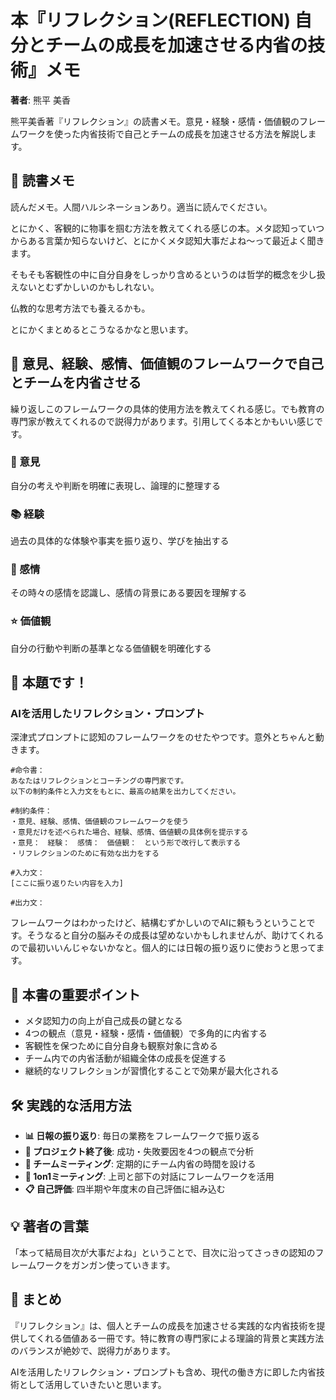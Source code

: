 # 本『リフレクション(REFLECTION) 自分とチームの成長を加速させる内省の技術』メモ

**著者**: 熊平 美香

熊平美香著『リフレクション』の読書メモ。意見・経験・感情・価値観のフレームワークを使った内省技術で自己とチームの成長を加速させる方法を解説します。

## 📝 読書メモ

読んだメモ。人間ハルシネーションあり。適当に読んでください。

とにかく、客観的に物事を掴む方法を教えてくれる感じの本。メタ認知っていつからある言葉か知らないけど、とにかくメタ認知大事だよね〜って最近よく聞きます。

そもそも客観性の中に自分自身をしっかり含めるというのは哲学的概念を少し扱えないとむずかしいのかもしれない。

仏教的な思考方法でも養えるかも。

とにかくまとめるとこうなるかなと思います。

## 🔄 意見、経験、感情、価値観のフレームワークで自己とチームを内省させる

繰り返しこのフレームワークの具体的使用方法を教えてくれる感じ。でも教育の専門家が教えてくれるので説得力があります。引用してくる本とかもいい感じです。

### 💭 意見
自分の考えや判断を明確に表現し、論理的に整理する

### 📚 経験
過去の具体的な体験や事実を振り返り、学びを抽出する

### 💝 感情
その時々の感情を認識し、感情の背景にある要因を理解する

### ⭐ 価値観
自分の行動や判断の基準となる価値観を明確化する

## 🤖 本題です！

### AIを活用したリフレクション・プロンプト

深津式プロンプトに認知のフレームワークをのせたやつです。意外とちゃんと動きます。

```
#命令書：
あなたはリフレクションとコーチングの専門家です。
以下の制約条件と入力文をもとに、最高の結果を出力してください。

#制約条件：
・意見、経験、感情、価値観のフレームワークを使う
・意見だけを述べられた場合、経験、感情、価値観の具体例を提示する
・意見：　経験：　感情：　価値観：　という形で改行して表示する
・リフレクションのために有効な出力をする

#入力文：
[ここに振り返りたい内容を入力]

#出力文：
```

フレームワークはわかったけど、結構むずかしいのでAIに頼もうということです。そうなると自分の脳みその成長は望めないかもしれませんが、助けてくれるので最初いいんじゃないかなと。個人的には日報の振り返りに使おうと思ってます。

## 🎯 本書の重要ポイント

- メタ認知力の向上が自己成長の鍵となる
- 4つの観点（意見・経験・感情・価値観）で多角的に内省する
- 客観性を保つために自分自身も観察対象に含める
- チーム内での内省活動が組織全体の成長を促進する
- 継続的なリフレクションが習慣化することで効果が最大化される

## 🛠️ 実践的な活用方法

- **📊 日報の振り返り**: 毎日の業務をフレームワークで振り返る
- **🎯 プロジェクト終了後**: 成功・失敗要因を4つの観点で分析
- **👥 チームミーティング**: 定期的にチーム内省の時間を設ける
- **💬 1on1ミーティング**: 上司と部下の対話にフレームワークを活用
- **📋 自己評価**: 四半期や年度末の自己評価に組み込む

## 💡 著者の言葉

「本って結局目次が大事だよね」ということで、目次に沿ってさっきの認知のフレームワークをガンガン使っていきます。

## 📖 まとめ

『リフレクション』は、個人とチームの成長を加速させる実践的な内省技術を提供してくれる価値ある一冊です。特に教育の専門家による理論的背景と実践方法のバランスが絶妙で、説得力があります。

AIを活用したリフレクション・プロンプトも含め、現代の働き方に即した内省技術として活用していきたいと思います。